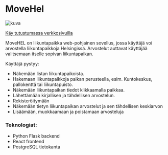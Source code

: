# MoveHel
![kuva](https://github.com/Liikkuvat-Koodarit/MoveHel_frontend/assets/143928416/cda4c22a-5818-4f5b-bc77-748532fa9720)

[Käy tutustumassa verkkosivuilla](https://movehel-frontend.onrender.com/)

MoveHEL on liikuntapaikka web-pohjainen sovellus, jossa käyttäjä voi arvostella liikuntapaikkoja Helsingissä. Arvostelut auttavat käyttäjää valitsemaan itselle sopivan liikuntapaikan. 

Käyttäjä pystyy:
- Näkemään listan liikuntapaikoista.
- Hakemaan liikuntapaikkoja paikan perusteella, esim. Kuntokeskus, pallokenttä tai liikuntapuisto.
- Näkemään liikuntapaikan tiedot klikkaamalla paikkaa.
- Lähettämään kirjallisen ja tähdellisen arvostelun.
- Rekisteröitymään
- Näkemään tietyn liikuntapaikan arvostelut ja sen tähdellisen keskiarvon
- Lisäämään, muokkaamaan ja poistamaan arvosteluja

### Teknologiat:
- Python Flask backend
- React frontend
- PostgreSQL tietokanta

  
